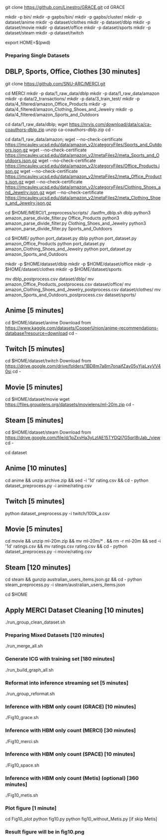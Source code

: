 
git clone https://github.com/Linestro/GRACE.git
cd GRACE

mkdir -p bin/
mkdir -p gapbs/bin/
mkdir -p gapbs/cluster/
mkdir -p dataset/anime
mkdir -p dataset/clothes
mkdir -p dataset/dblp
mkdir -p dataset/movie
mkdir -p dataset/office
mkdir -p dataset/sports
mkdir -p dataset/steam
mkdir -p dataset/twitch

export HOME=$(pwd)

### Preparing Single Datasets

## DBLP, Sports, Office, Clothes [30 minutes]
git clone https://github.com/SNU-ARC/MERCI.git

cd MERCI
mkdir -p data/1_raw_data/dblp
mkdir -p data/1_raw_data/amazon
mkdir -p data/2_transactions/
mkdir -p data/3_train_test/
mkdir -p data/4_filtered/amazon_Office_Products
mkdir -p data/4_filtered/amazon_Clothing_Shoes_and_Jewelry
mkdir -p data/4_filtered/amazon_Sports_and_Outdoors

cd data/1_raw_data/dblp;
wget https://nrvis.com/download/data/ca/ca-coauthors-dblp.zip
unzip ca-coauthors-dblp.zip
cd -

cd data/1_raw_data/amazon;
wget --no-check-certificate https://jmcauley.ucsd.edu/data/amazon_v2/categoryFiles/Sports_and_Outdoors.json.gz
wget --no-check-certificate https://jmcauley.ucsd.edu/data/amazon_v2/metaFiles2/meta_Sports_and_Outdoors.json.gz
wget --no-check-certificate https://jmcauley.ucsd.edu/data/amazon_v2/categoryFiles/Office_Products.json.gz
wget --no-check-certificate https://jmcauley.ucsd.edu/data/amazon_v2/metaFiles2/meta_Office_Products.json.gz
wget --no-check-certificate https://jmcauley.ucsd.edu/data/amazon_v2/categoryFiles/Clothing_Shoes_and_Jewelry.json.gz
wget --no-check-certificate https://jmcauley.ucsd.edu/data/amazon_v2/metaFiles2/meta_Clothing_Shoes_and_Jewelry.json.gz

cd $HOME/MERCI/1_preprocess/scripts/
./lastfm_dblp.sh dblp
python3 amazon_parse_divide_filter.py Office_Products
python3 amazon_parse_divide_filter.py Clothing_Shoes_and_Jewelry
python3 amazon_parse_divide_filter.py Sports_and_Outdoors

cd $HOME/
python port_dataset.py dblp
python port_dataset.py amazon_Office_Products
python port_dataset.py amazon_Clothing_Shoes_and_Jewelry
python port_dataset.py amazon_Sports_and_Outdoors

mkdir -p $HOME/dataset/dblp
mkdir -p $HOME/dataset/office
mkdir -p $HOME/dataset/clothes
mkdir -p $HOME/dataset/sports

mv dblp_postprocess.csv dataset/dblp/
mv amazon_Office_Products_postprocess.csv dataset/office/
mv amazon_Clothing_Shoes_and_Jewelry_postprocess.csv dataset/clothes/
mv amazon_Sports_and_Outdoors_postprocess.csv dataset/sports/

## Anime [5 minutes]
cd $HOME/dataset/anime
Download from https://www.kaggle.com/datasets/CooperUnion/anime-recommendations-database?resource=download
cd -

## Twitch [5 minutes]
cd $HOME/dataset/twitch
Download from https://drive.google.com/drive/folders/1BD8m7a8m7onaifZay05yYjaLxyVV40si
cd -

## Movie [5 minutes]
cd $HOME/dataset/movie
wget https://files.grouplens.org/datasets/movielens/ml-20m.zip
cd -

## Steam [5 minutes]
cd $HOME/dataset/steam
Download from https://drive.google.com/file/d/1pZxvHa3yLzIAE15TYDQI7G5qrI8rJab_/view
cd -



cd dataset

## Anime [10 minutes]
cd anime && unzip archive.zip && sed -i '1d' rating.csv && cd -
python dataset_preprocess.py -i anime/rating.csv

## Twitch [5 minutes]
python dataset_preprocess.py -i twitch/100k_a.csv

## Movie [5 minutes]
cd movie && unzip ml-20m.zip && mv ml-20m/* . && rm -r ml-20m && sed -i '1d' ratings.csv && mv ratings.csv rating.csv && cd -
python dataset_preprocess.py -i movie/rating.csv

## Steam [120 minutes]
cd steam && gunzip australian_users_items.json.gz && cd -
python steam_preprocess.py -i steam/australian_users_items.json



cd $HOME

## Apply MERCI Dataset Cleaning [10 minutes]
./run_group_clean_dataset.sh

### Preparing Mixed Datasets [120 minutes]
./run_merge_all.sh

### Generate ICG with training set [180 minutes]
./run_build_graph_all.sh

### Reformat into inference streaming set [5 minutes]
./run_group_reformat.sh

### Inference with HBM only count (GRACE) [10 minutes]
./Fig10_grace.sh

### Inference with HBM only count (MERCI) [30 minutes]
./Fig10_merci.sh

### Inference with HBM only count (SPACE) [10 minutes]
./Fig10_space.sh

### Inference with HBM only count (Metis) (optional) [360 minutes]
./Fig10_metis.sh

### Plot figure [1 minute]
cd Fig10_plot
python fig10.py
python fig10_without_Metis.py [if skip Metis]

### Result figure will be in fig10.png






